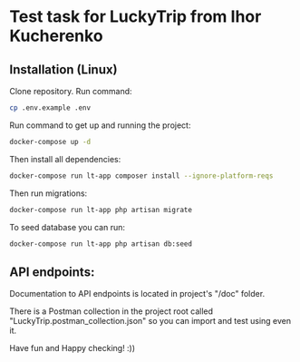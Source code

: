 # Test task for LuckyTrip from Ihor Kucherenko

## Installation (Linux)

Clone repository. Run command:

```bash
cp .env.example .env
```

Run command to get up and running the project:
```bash
docker-compose up -d
```

Then install all dependencies:

```bash
docker-compose run lt-app composer install --ignore-platform-reqs
```

Then run migrations:

```bash
docker-compose run lt-app php artisan migrate
```

To seed database you can run:

```bash
docker-compose run lt-app php artisan db:seed
```

## API endpoints:

Documentation to API endpoints is located in project's "/doc" folder.

There is a Postman collection in the project root called "LuckyTrip.postman_collection.json" so you can import
and test using even it.

Have fun and Happy checking! :))
